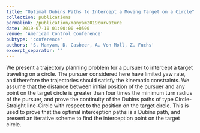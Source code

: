 ```yaml
---
title: "Optimal Dubins Paths to Intercept a Moving Target on a Circle"
collection: publications
permalink: /publication/manyam2019curvature
date: 2019-07-10 01:00:00 +0500
venue: 'American Control Conference'
pubtype: 'conference'
authors: 'S. Manyam, D. Casbeer, A. Von Moll, Z. Fuchs'
excerpt_separator: ""
---
```

We present a trajectory planning problem for a pursuer to intercept a target traveling on a circle. The pursuer considered here have limited yaw rate, and therefore the trajectories should satisfy the kinematic constraints. We assume that the distance between initial position of the pursuer and any point on the target circle is greater than four times the minimum turn radius of the pursuer, and prove the continuity of the Dubins paths of type Circle-Straight line-Circle with respect to the position on the target circle. This is used to prove that the optimal interception paths is a Dubins path, and present an iterative scheme to find the interception point on the target circle.
